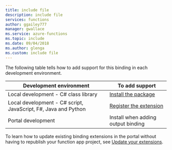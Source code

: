 ```yaml
---
title: include file
description: include file
services: functions
author: ggailey777
manager: gwallace
ms.service: azure-functions
ms.topic: include
ms.date: 09/04/2018
ms.author: glenga
ms.custom: include file
---
```


The following table tells how to add support for this binding in each development environment.

| Development environment               | To add support  |
|----------------------|----------------|
|Local development - C# class library       | [Install the package](../articles/azure-functions/functions-bindings-register.md#vs) |
|Local development - C# script, JavaScript, F#, Java and Python |[Register the extension](../articles/azure-functions/functions-bindings-register.md#extension-bundles)         |
|Portal development| Install when adding output binding    |

To learn how to update existing binding extensions in the portal without having to republish your function app project, see [Update your extensions](../articles/azure-functions/install-update-binding-extensions-manual.md).
